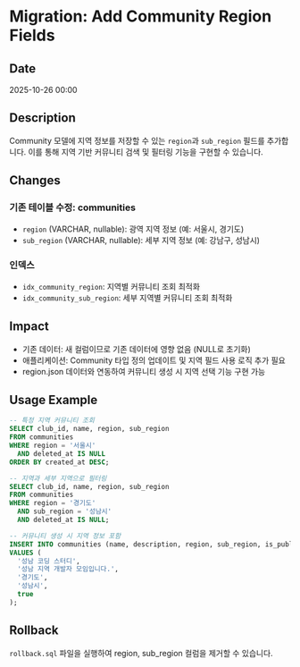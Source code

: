 # Migration: Add Community Region Fields

## Date

2025-10-26 00:00

## Description

Community 모델에 지역 정보를 저장할 수 있는 `region`과 `sub_region` 필드를 추가합니다. 이를 통해 지역 기반 커뮤니티 검색 및 필터링 기능을 구현할 수 있습니다.

## Changes

### 기존 테이블 수정: communities

- `region` (VARCHAR, nullable): 광역 지역 정보 (예: 서울시, 경기도)
- `sub_region` (VARCHAR, nullable): 세부 지역 정보 (예: 강남구, 성남시)

### 인덱스

- `idx_community_region`: 지역별 커뮤니티 조회 최적화
- `idx_community_sub_region`: 세부 지역별 커뮤니티 조회 최적화

## Impact

- 기존 데이터: 새 컬럼이므로 기존 데이터에 영향 없음 (NULL로 초기화)
- 애플리케이션: Community 타입 정의 업데이트 및 지역 필드 사용 로직 추가 필요
- region.json 데이터와 연동하여 커뮤니티 생성 시 지역 선택 기능 구현 가능

## Usage Example

```sql
-- 특정 지역 커뮤니티 조회
SELECT club_id, name, region, sub_region
FROM communities
WHERE region = '서울시'
  AND deleted_at IS NULL
ORDER BY created_at DESC;

-- 지역과 세부 지역으로 필터링
SELECT club_id, name, region, sub_region
FROM communities
WHERE region = '경기도'
  AND sub_region = '성남시'
  AND deleted_at IS NULL;

-- 커뮤니티 생성 시 지역 정보 포함
INSERT INTO communities (name, description, region, sub_region, is_public)
VALUES (
  '성남 코딩 스터디',
  '성남 지역 개발자 모임입니다.',
  '경기도',
  '성남시',
  true
);
```

## Rollback

`rollback.sql` 파일을 실행하여 region, sub_region 컬럼을 제거할 수 있습니다.
